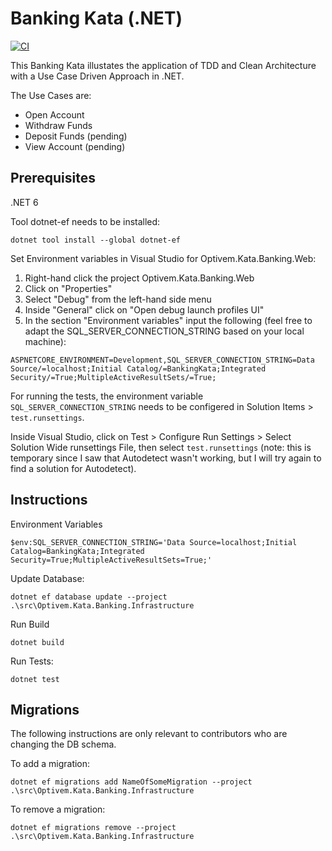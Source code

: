 # Banking Kata (.NET)

[![CI](https://github.com/valentinacupac/banking-kata-dotnet/actions/workflows/ci.yaml/badge.svg?branch=main)](https://github.com/valentinacupac/banking-kata-dotnet/actions/workflows/ci.yaml)

This Banking Kata illustates the application of TDD and Clean Architecture with a Use Case Driven Approach in .NET.

The Use Cases are:

- Open Account
- Withdraw Funds
- Deposit Funds (pending)
- View Account (pending)

## Prerequisites

.NET 6

Tool dotnet-ef needs to be installed:

```
dotnet tool install --global dotnet-ef
```


Set Environment variables in Visual Studio for Optivem.Kata.Banking.Web:
1. Right-hand click the project Optivem.Kata.Banking.Web
2. Click on "Properties"
3. Select "Debug" from the left-hand side menu
4. Inside "General" click on "Open debug launch profiles UI"
5. In the section "Environment variables" input the following (feel free to adapt the SQL_SERVER_CONNECTION_STRING based on your local machine):

```
ASPNETCORE_ENVIRONMENT=Development,SQL_SERVER_CONNECTION_STRING=Data Source/=localhost;Initial Catalog/=BankingKata;Integrated Security/=True;MultipleActiveResultSets/=True;
```

For running the tests, the environment variable `SQL_SERVER_CONNECTION_STRING` needs to be configered in Solution Items > `test.runsettings`.

Inside Visual Studio, click on Test > Configure Run Settings > Select Solution Wide runsettings File, then select `test.runsettings` (note: this is temporary since I saw that Autodetect wasn't working, but I will try again to find a solution for Autodetect).


## Instructions

Environment Variables

```
$env:SQL_SERVER_CONNECTION_STRING='Data Source=localhost;Initial Catalog=BankingKata;Integrated Security=True;MultipleActiveResultSets=True;'
```

Update Database:

```
dotnet ef database update --project .\src\Optivem.Kata.Banking.Infrastructure
```

Run Build

```
dotnet build
```

Run Tests:

```
dotnet test
```

## Migrations

The following instructions are only relevant to contributors who are changing the DB schema.

To add a migration:

```
dotnet ef migrations add NameOfSomeMigration --project .\src\Optivem.Kata.Banking.Infrastructure
```

To remove a migration:

```
dotnet ef migrations remove --project .\src\Optivem.Kata.Banking.Infrastructure
```